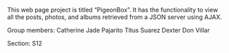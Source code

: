 This web page project is titled “PigeonBox”. It has the functionality
to view all the posts, photos, and albums retrieved from a JSON server
using AJAX.

Group members:
Catherine Jade Pajarito
Titus Suarez
Dexter Don Villar

Section:
S12
